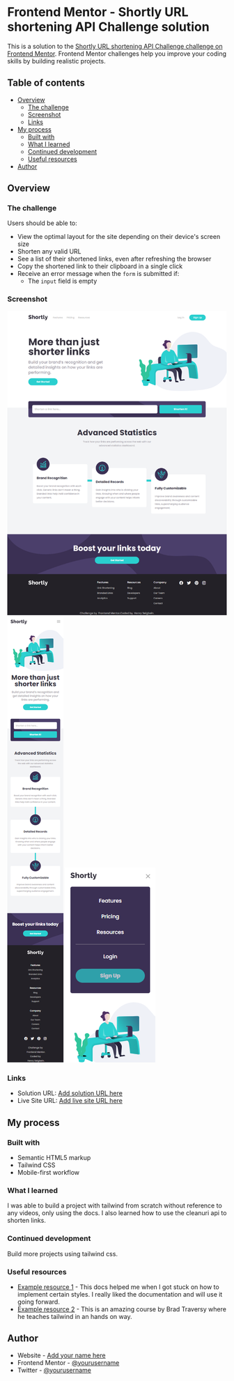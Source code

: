 # Frontend Mentor - Shortly URL shortening API Challenge solution

This is a solution to the [Shortly URL shortening API Challenge challenge on Frontend Mentor](https://www.frontendmentor.io/challenges/url-shortening-api-landing-page-2ce3ob-G). Frontend Mentor challenges help you improve your coding skills by building realistic projects. 

## Table of contents

- [Overview](#overview)
  - [The challenge](#the-challenge)
  - [Screenshot](#screenshot)
  - [Links](#links)
- [My process](#my-process)
  - [Built with](#built-with)
  - [What I learned](#what-i-learned)
  - [Continued development](#continued-development)
  - [Useful resources](#useful-resources)
- [Author](#author)



## Overview

### The challenge

Users should be able to:

- View the optimal layout for the site depending on their device's screen size
- Shorten any valid URL
- See a list of their shortened links, even after refreshing the browser
- Copy the shortened link to their clipboard in a single click
- Receive an error message when the `form` is submitted if:
  - The `input` field is empty

### Screenshot

![](./images/FireShot%20desktop.png)
![](./images/FireShot%20mobile.png)
![](./images/FireShot%20mobile%20menu.png)


### Links

- Solution URL: [Add solution URL here](https://www.frontendmentor.io/solutions/responsive-url-shortener-using-tailwind-css-Zrss3v37UU)
- Live Site URL: [Add live site URL here](https://urlssmall.netlify.app/)

## My process

### Built with

- Semantic HTML5 markup
- Tailwind CSS
- Mobile-first workflow


### What I learned

I was able to build a project with tailwind from scratch without reference to any videos, only using the docs. I also learned how to use the cleanuri api to shorten links.



### Continued development

Build more projects using tailwind css.



### Useful resources

- [Example resource 1](https://tailwindcss.com/) - This docs helped me when I got stuck on how to implement certain styles. I really liked the documentation and will use it going forward.
- [Example resource 2](https://www.udemy.com/course/tailwind-from-scratch/) - This is an amazing course by Brad Traversy where he teaches tailwind in an hands on way.


## Author

- Website - [Add your name here](https://linktr.ee/hensco95)
- Frontend Mentor - [@yourusername](https://www.frontendmentor.io/profile/hensco95)
- Twitter - [@yourusername](https://twitter.com/ekiye_s)





